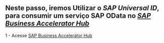 ## Neste passo, iremos Utilizar o *SAP Universal ID*, para consumir um serviço SAP OData no *[SAP Business Accelerator Hub](https://api.sap.com/)*

1 - Acesse [SAP Business Accelerator Hub](https://api.sap.com/)